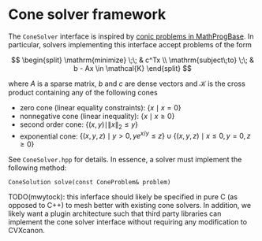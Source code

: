 # Cone solver framework

The `ConeSolver` interface is inspired by [conic problems in
MathProgBase](http://mathprogbasejl.readthedocs.io/en/latest/conic.html). In
particular, solvers implementing this interface accept problems of the form

$$ \begin{split} \mathrm{minimize} \;\; & c^Tx  \\
\mathrm{subject\;to} \;\; & b - Ax \in \mathcal{K}
\end{split}
$$

where $A$ is a sparse matrix, $b$ and $c$ are dense vectors and $\mathcal{K}$ is
the cross product containing any of the following cones

- zero cone (linear equality constraints): $\{x \mid x = 0\}$
- nonnegative cone (linear inequality): $\{x \mid x \ge 0\}$
- second order cone: $\{(x,y) \mid \|x\|_2 \le y\}$
- exponential cone:  $\{(x,y,z) \mid y > 0, ye^{x/y} \le z\} \cup \{(x,y,z) \mid x \le 0, y = 0, z \ge 0\}$

See `ConeSolver.hpp` for details. In essence, a solver must implement the
following method:

```
ConeSolution solve(const ConeProblem& problem)
```

TODO(mwytock): this inferface should likely be specified in pure C (as opposed
to C++) to mesh better with existing cone solvers. In addition, we likely want a
plugin architecture such that third party libraries can implement the cone
solver interface without requiring any modification to CVXcanon.